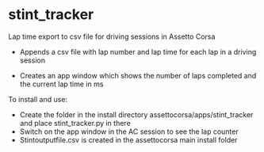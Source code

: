 # stint_tracker
Lap time export to csv file for driving sessions in Assetto Corsa

- Appends a csv file with lap number and lap time for each lap in a driving session

- Creates an app window which shows the number of laps completed and the current lap time in ms

To install and use:

 - Create the folder in the install directory assettocorsa/apps/stint_tracker and place stint_tracker.py in there
 - Switch on the app window in the AC session to see the lap counter
 - Stintoutputfile.csv is created in the assettocorsa main install folder




